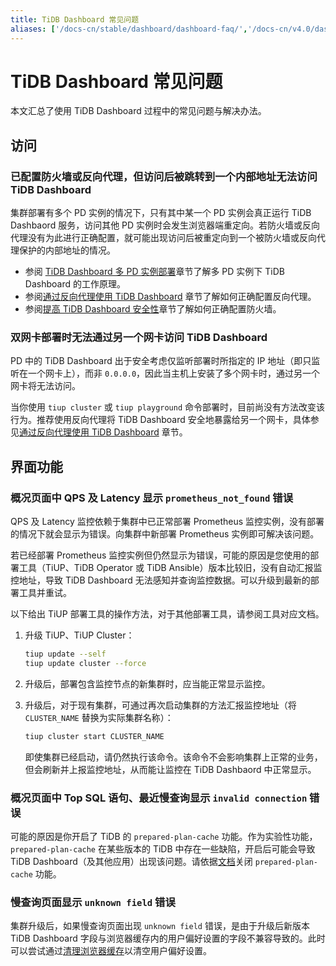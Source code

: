 ```yaml
---
title: TiDB Dashboard 常见问题
aliases: ['/docs-cn/stable/dashboard/dashboard-faq/','/docs-cn/v4.0/dashboard/dashboard-faq/']
---
```


# TiDB Dashboard 常见问题

本文汇总了使用 TiDB Dashboard 过程中的常见问题与解决办法。

## 访问

### 已配置防火墙或反向代理，但访问后被跳转到一个内部地址无法访问 TiDB Dashboard

集群部署有多个 PD 实例的情况下，只有其中某一个 PD 实例会真正运行 TiDB Dashbaord 服务，访问其他 PD 实例时会发生浏览器端重定向。若防火墙或反向代理没有为此进行正确配置，就可能出现访问后被重定向到一个被防火墙或反向代理保护的内部地址的情况。

- 参阅 [TiDB Dashboard 多 PD 实例部署](/dashboard/dashboard-ops-deploy.md#多-pd-实例部署)章节了解多 PD 实例下 TiDB Dashboard 的工作原理。
- 参阅[通过反向代理使用 TiDB Dashboard](/dashboard/dashboard-ops-reverse-proxy.md) 章节了解如何正确配置反向代理。
- 参阅[提高 TiDB Dashboard 安全性](/dashboard/dashboard-ops-security.md)章节了解如何正确配置防火墙。

### 双网卡部署时无法通过另一个网卡访问 TiDB Dashboard

PD 中的 TiDB Dashboard 出于安全考虑仅监听部署时所指定的 IP 地址（即只监听在一个网卡上），而非 `0.0.0.0`，因此当主机上安装了多个网卡时，通过另一个网卡将无法访问。

当你使用 `tiup cluster` 或 `tiup playground` 命令部署时，目前尚没有方法改变该行为。推荐使用反向代理将 TiDB Dashboard 安全地暴露给另一个网卡，具体参见[通过反向代理使用 TiDB Dashboard](/dashboard/dashboard-ops-reverse-proxy.md) 章节。

## 界面功能

### 概况页面中 QPS 及 Latency 显示 `prometheus_not_found` 错误

QPS 及 Latency 监控依赖于集群中已正常部署 Prometheus 监控实例，没有部署的情况下就会显示为错误。向集群中新部署 Prometheus 实例即可解决该问题。

若已经部署 Prometheus 监控实例但仍然显示为错误，可能的原因是您使用的部署工具（TiUP、TiDB Operator 或 TiDB Ansible）版本比较旧，没有自动汇报监控地址，导致 TiDB Dashboard 无法感知并查询监控数据。可以升级到最新的部署工具并重试。

以下给出 TiUP 部署工具的操作方法，对于其他部署工具，请参阅工具对应文档。

1. 升级 TiUP、TiUP Cluster：

   ```bash
   tiup update --self
   tiup update cluster --force
   ```

2. 升级后，部署包含监控节点的新集群时，应当能正常显示监控。

3. 升级后，对于现有集群，可通过再次启动集群的方法汇报监控地址（将 `CLUSTER_NAME` 替换为实际集群名称）：

   ```bash
   tiup cluster start CLUSTER_NAME
   ```

   即使集群已经启动，请仍然执行该命令。该命令不会影响集群上正常的业务，但会刷新并上报监控地址，从而能让监控在 TiDB Dashbaord 中正常显示。

### 概况页面中 Top SQL 语句、最近慢查询显示 `invalid connection` 错误

可能的原因是你开启了 TiDB 的 `prepared-plan-cache` 功能。作为实验性功能，`prepared-plan-cache` 在某些版本的 TiDB 中存在一些缺陷，开启后可能会导致 TiDB Dashboard（及其他应用）出现该问题。请依据[文档](/tidb-configuration-file.md#prepared-plan-cache)关闭 `prepared-plan-cache` 功能。

### 慢查询页面显示 `unknown field` 错误

集群升级后，如果慢查询页面出现 `unknown field` 错误，是由于升级后新版本 TiDB Dashboard 字段与浏览器缓存内的用户偏好设置的字段不兼容导致的。此时可以尝试通过[清理浏览器缓存](https://developer.chrome.com/docs/devtools/storage/localstorage/#deleteall)以清空用户偏好设置。
